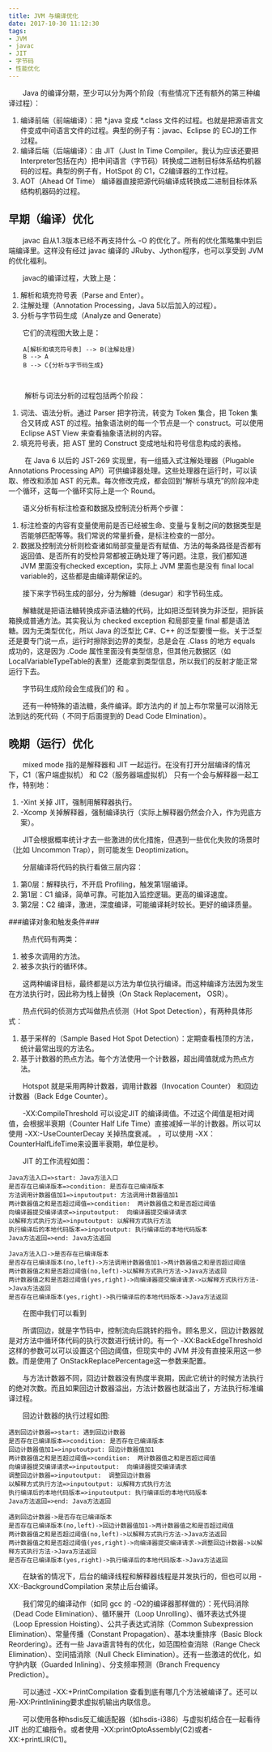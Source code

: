 ```yaml
---
title: JVM 与编译优化
date: 2017-10-30 11:12:30
tags:
- JVM
- javac
- JIT
- 字节码
- 性能优化
---
```


&emsp;&emsp;Java 的编译分期，至少可以分为两个阶段（有些情况下还有额外的第三种编译过程）：

 1. 编译前端（前端编译）：把 *.java 变成 *.class 文件的过程。也就是把源语言文件变成中间语言文件的过程。典型的例子有：javac、Eclipse 的 ECJ的工作过程。
 2. 编译后端（后端编译）：由 JIT（Just In Time Compiler。我认为应该还要把 Interpreter包括在内）把中间语言（字节码）转换成二进制目标体系结构机器码的过程。典型的例子有，HotSpot 的 C1，C2编译器的工作过程。
 3. AOT（Ahead Of Time） 编译器直接把源代码编译成转换成二进制目标体系结构机器码的过程。

## 早期（编译）优化 ##

&emsp;&emsp;javac 自从1.3版本已经不再支持什么 -O 的优化了。所有的优化策略集中到后端编译里。这样没有经过 javac 编译的 JRuby、Jython程序，也可以享受到 JVM 的优化福利。

&emsp;&emsp;javac的编译过程，大致上是：

 1. 解析和填充符号表（Parse and Enter）。
 2. 注解处理（Annotation Processing，Java 5以后加入的过程）。
 3. 分析与字节码生成（Analyze and Generate）
 
&emsp;&emsp;它们的流程图大致上是：

```graphLR
    A[解析和填充符号表] --> B(注解处理)
    B --> A
    B --> C{分析与字节码生成}
    
  
```

&emsp;&emsp; 解析与词法分析的过程包括两个阶段：
 1. 词法、语法分析。通过 Parser 把字符流，转变为 Token 集合，把 Token 集合又转成 AST 的过程。抽象语法树的每一个节点是一个 construct。可以使用 Eclipse AST View 来查看抽象语法树的内容。
 2. 填充符号表，把 AST 里的 Construct 变成地址和符号信息构成的表格。

&emsp;&emsp; 在 Java 6 以后的 JST-269 实现里，有一组插入式注解处理器（Plugable Annotations Processing API）可供编译器处理。这些处理器在运行时，可以读取、修改和添加 AST 的元素。每次修改完成，都会回到“解析与填充”的阶段冲走一个循环，这每一个循环实际上是一个 Round。

&emsp;&emsp;语义分析有标注检查和数据及控制流分析两个步骤：

 1. 标注检查的内容有变量使用前是否已经被生命、变量与复制之间的数据类型是否能够匹配等等。我们常说的常量折叠，是标注检查的一部分。
 2. 数据及控制流分析则检查诸如局部变量是否有赋值、方法的每条路径是否都有返回值、是否所有的受检异常都被正确处理了等问题。注意，我们都知道 JVM 里面没有checked exception，实际上 JVM 里面也是没有 final local variable的，这些都是由编译期保证的。
 
&emsp;&emsp;接下来字节码生成的部分，分为解糖（desugar）和字节码生成。

&emsp;&emsp;解糖就是把语法糖转换成非语法糖的代码，比如把泛型转换为非泛型，把拆装箱换成普通方法。其实我认为 checked exception 和局部变量 final 都是语法糖。因为无类型优化，所以 Java 的泛型比  C#、C++ 的泛型要慢一些。关于泛型还是要专门说一点，运行时擦除到边界的类型，总是会在 .Class 的地方 equals 成功的，这是因为 .Code 属性里面没有类型信息，但其他元数据区（如LocalVariableTypeTable的表里）还能拿到类型信息，所以我们的反射才能正常运行下去。

&emsp;&emsp;字节码生成阶段会生成我们的 <init> 和 <clinit>。
    
&emsp;&emsp;还有一种特殊的语法糖，条件编译。即方法内的 if 加上布尔常量可以消除无法到达的死代码（ 不同于后面提到的 Dead Code Elmination）。

## 晚期（运行）优化 ##

 
 &emsp;&emsp;mixed mode 指的是解释器和 JIT 一起运行。在没有打开分层编译的情况下，C1（客户端虚拟机） 和 C2（服务器端虚拟机） 只有一个会与解释器一起工作，特别地：

 1. -Xint 关掉 JIT，强制用解释器执行。
 2. -Xcomp 关掉解释器，强制编译执行（实际上解释器仍然会介入，作为兜底方案）。

&emsp;&emsp;JIT会根据概率统计才去一些激进的优化措施，但遇到一些优化失败的场景时（比如 Uncommon Trap），则可能发生 Deoptimization。

&emsp;&emsp;分层编译将代码的执行看做三层内容：

 1. 第0层：解释执行，不开启 Profiling，触发第1层编译。
 2. 第1层：C1 编译，简单可靠。可能加入监控逻辑。更高的编译速度。
 3. 第2层：C2 编译，激进，深度编译，可能编译耗时较长。更好的编译质量。

###编译对象和触发条件###

&emsp;&emsp;热点代码有两类：

 1. 被多次调用的方法。
 2. 被多次执行的循环体。

&emsp;&emsp;这两种编译目标，最终都是以方法为单位执行编译。而这种编译方法因为发生在方法执行时，因此称为栈上替换（On Stack Replacement， OSR）。

&emsp;&emsp;热点代码的侦测方式叫做热点侦测（Hot Spot Detection），有两种具体形式：

 1. 基于采样的（Sample Based Hot Spot Detection）：定期查看栈顶的方法，统计最常出现的方法名。
 2. 基于计数器的热点方法。每个方法使用一个计数器，超出阈值就成为热点方法。

&emsp;&emsp;Hotspot 就是采用两种计数器，调用计数器（Invocation Counter） 和回边计数器（Back Edge Counter）。

&emsp;&emsp;-XX:CompileThreshold 可以设定JIT 的编译阈值。不过这个阈值是相对阈值，会根据半衰期（Counter Half Life Time）直接减掉一半的计数器。所以可以使用 -XX:-UseCounterDecay 关掉热度衰减。 ，可以使用 -XX：CounterHalfLifeTime来设置半衰期，单位是秒。

&emsp;&emsp;JIT 的工作流程如图：

```flow
Java方法入口=>start: Java方法入口
是否存在已编译版本=>condition: 是否存在已编译版本
方法调用计数器值加1=>inputoutput: 方法调用计数器值加1
两计数器值之和是否超过阈值=>condition:  两计数器值之和是否超过阈值
向编译器提交编译请求=>inputoutput:  向编译器提交编译请求
以解释方式执行方法=>inputoutput: 以解释方式执行方法
执行编译后的本地代码版本=>inputoutput: 执行编译后的本地代码版本
Java方法返回=>end: Java方法返回

Java方法入口->是否存在已编译版本
是否存在已编译版本(no,left)->方法调用计数器值加1->两计数器值之和是否超过阈值
两计数器值之和是否超过阈值(no,left)->以解释方式执行方法->Java方法返回
两计数器值之和是否超过阈值(yes,right)->向编译器提交编译请求->以解释方式执行方法->Java方法返回
是否存在已编译版本(yes,right)->执行编译后的本地代码版本->Java方法返回
```
 &emsp;&emsp;在图中我们可以看到
 
 &emsp;&emsp;所谓回边，就是字节码中，控制流向后跳转的指令。顾名思义，回边计数器就是对方法中循环体代码的执行次数进行统计的。有一个 -XX:BackEdgeThreshold 这样的参数可以可以设置这个回边阈值，但现实中的 JVM 并没有直接采用这一参数。而是使用了 OnStackReplacePercentage这一参数来配置。
 
 &emsp;&emsp;与方法计数器不同，回边计数器没有热度半衰期，因此它统计的时候方法执行的绝对次数。而且如果回边计数器溢出，方法计数器也就溢出了，方法执行标准编译过程。
 
 &emsp;&emsp;回边计数器的执行过程如图:
 
```flow
遇到回边计数器=>start: 遇到回边计数器
是否存在已编译版本=>condition: 是否存在已编译版本
回边计数器值加1=>inputoutput: 回边计数器值加1
两计数器值之和是否超过阈值=>condition:  两计数器值之和是否超过阈值
向编译器提交编译请求=>inputoutput:  向编译器提交编译请求
调整回边计数器=>inputoutput:  调整回边计数器
以解释方式执行方法=>inputoutput: 以解释方式执行方法
执行编译后的本地代码版本=>inputoutput: 执行编译后的本地代码版本
Java方法返回=>end: Java方法返回

遇到回边计数器->是否存在已编译版本
是否存在已编译版本(no,left)->回边计数器值加1->两计数器值之和是否超过阈值
两计数器值之和是否超过阈值(no,left)->以解释方式执行方法->Java方法返回
两计数器值之和是否超过阈值(yes,right)->向编译器提交编译请求->调整回边计数器->以解释方式执行方法->Java方法返回
是否存在已编译版本(yes,right)->执行编译后的本地代码版本->Java方法返回
```

&emsp;&emsp;在缺省的情况下，后台的编译线程和解释器线程是并发执行的，但也可以用 -XX:-BackgroundCompilation 来禁止后台编译。

&emsp;&emsp;我们常见的编译动作（如同 gcc 的 -O2的编译器那样做的）：死代码消除（Dead Code Elimination）、循环展开（Loop Unrolling）、循环表达式外提（Loop Epression Hoisting）、公共子表达式消除（Common Subexpression Elimination）、常量传播（Constant Propagation）、基本块重排序（Basic Block Reordering）。还有一些 Java语言特有的优化，如范围检查消除（Range Check Elimination）、空间插消除（Null Check Elimination）。还有一些激进的优化，如守护内联（Guarded Inlining）、分支频率预测（Branch Frequency Prediction）。

&emsp;&emsp;可以通过 -XX:+PrintCompilation 查看到底有哪几个方法被编译了。还可以用-XX:PrintInlining要求虚拟机输出内联信息。

&emsp;&emsp;可以使用各种hsdis反汇编适配器（如hsdis-i386）与虚拟机结合在一起看待 JIT 出的汇编指令。或者使用 -XX:printOptoAssembly(C2)或者-XX:+printLIR(C1)。

 
 
    



